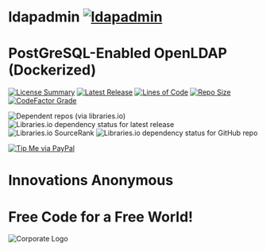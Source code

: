 # ldapadmin [![ldapadmin](https://github.com/InnovAnon-Inc/ldapadmin/actions/workflows/pkgrel.yml/badge.svg)](https://github.com/InnovAnon-Inc/ldapadmin/actions/workflows/pkgrel.yml)
PostGreSQL-Enabled OpenLDAP (Dockerized)
==========
[![License Summary](https://img.shields.io/github/license/InnovAnon-Inc/ldapadmin?color=%23FF1100&label=Free%20Code%20for%20a%20Free%20World%21&logo=InnovAnon%2C%20Inc.&logoColor=%23FF1133&style=plastic)](https://tldrlegal.com/license/unlicense#summary)
[![Latest Release](https://img.shields.io/github/commits-since/InnovAnon-Inc/ldapadmin/latest?color=%23FF1100&include_prereleases&logo=InnovAnon%2C%20Inc.&logoColor=%23FF1133&style=plastic)](https://github.com/InnovAnon-Inc/ldapadmin/releases/latest)
[![Lines of Code](https://tokei.rs/b1/github/InnovAnon-Inc/ldapadmin?category=code&color=FF1100&logo=InnovAnon-Inc&logoColor=FF1133&style=plastic)](https://github.com/InnovAnon-Inc/ldapadmin)
[![Repo Size](https://img.shields.io/github/repo-size/InnovAnon-Inc/ldapadmin?color=%23FF1100&logo=InnovAnon%2C%20Inc.&logoColor=%23FF1133&style=plastic)](https://github.com/InnovAnon-Inc/ldapadmin)
[![CodeFactor Grade](https://img.shields.io/codefactor/grade/github/InnovAnon-Inc/ldapadmin?color=FF1100&logo=InnovAnon-Inc&logoColor=FF1133&style=plastic)](https://www.codefactor.io/repository/github/InnovAnon-Inc/ldapadmin)

![Dependent repos (via libraries.io)](https://img.shields.io/librariesio/dependent-repos/pypi/ldapadmin?color=FF1100&style=plastic)
![Libraries.io dependency status for latest release](https://img.shields.io/librariesio/release/pypi/ldapadmin?color=FF1100&style=plastic)
![Libraries.io SourceRank](https://img.shields.io/librariesio/sourcerank/pypi/ldapadmin?style=plastic)
![Libraries.io dependency status for GitHub repo](https://img.shields.io/librariesio/github/InnovAnon-Inc/ldapadmin?color=FF1100&logoColor=FF1133&style=plastic)

[![Tip Me via PayPal](https://img.shields.io/badge/paypal-donate-FF1100.svg?logo=paypal&logoColor=FF1133&style=plastic)](https://www.paypal.me/InnovAnon)

# Innovations Anonymous
Free Code for a Free World!
==========
![Corporate Logo](https://innovanon-inc.github.io/assets/images/logo.gif)


